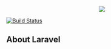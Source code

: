 <p align="center"><img src="https://laravel.com/assets/img/components/logo-laravel.svg"></p>

[![Build Status](https://travis-ci.org/gonedie/ali-cycle-pos.svg?branch=master)](https://travis-ci.org/gonedie/ali-cycle-pos)

## About Laravel
